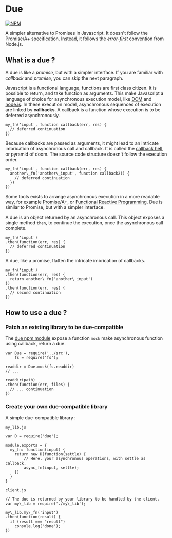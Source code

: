# Due

[![NPM](https://nodei.co/npm/due.png?compact=true)](https://www.npmjs.com/package/due)

A simpler alternative to Promises in Javascript.
It doesn't follow the Promise/A+ specification.
Instead, it follows the *error-first* convention from Node.js.

## What is a due ?

A due is like a *promise*, but with a simpler interface.
If you are familiar with *callback* and *promise*, you can skip the next paragraph.

Javascript is a functional language, functions are first class citizen.
It is possible to return, and take function as arguments.
This make Javascript a language of choice for asynchronous execution model, like [DOM](http://www.w3.org/DOM/) and [node.js](http://nodejs.org/).
In these execution model, asynchronous sequences of execution are linked by **callbacks**.
A callback is a function whose execution is to be deferred asynchronously.

```
my_fn('input', function callback(err, res) {
  // deferred continuation
})
```

Because callbacks are passed as arguments, it might lead to an intricate imbrication of asynchronous call and callback.
It is called the [callback hell](http://callbackhell.com/), or pyramid of doom.
The source code structure doesn't follow the execution order.

```
my_fn('input', function callback(err, res) {
  another\_fn('another\_input', function callback2() {
    // deferred continuation
  })
})
```

Some tools exists to arrange asynchronous execution in a more readable way, for example [Promise/A+](https://promisesaplus.com/), or [Functional Reactive Programming](https://baconjs.github.io/).
Due is similar to Promise, but with a simpler interface.

A due is an object returned by an asynchronous call.
This object exposes a single method `then`, to continue the execution, once the asynchronous call complete.

```
my_fn('input')
.then(function(err, res) {
  // deferred continuation
})
```
A due, like a promise, flatten the intricate imbrication of callbacks.

```
my_fn('input')
.then(function(err, res) {
  return another\_fn('another\_input')
})
.then(function(err, res) {
  // second continuation
})
```

## How to use a due ?

### Patch an existing library to be due-compatible

The [due npm module](https://www.npmjs.com/package/due) expose a function `mock` make asynchronous function using callback, return a due.

```
var Due = require('../src'),
    fs = require('fs');

readdir = Due.mock(fs.readdir)
// ...

readdir(path)
.then(function(err, files) {
  // ... continuation
})
```

### Create your own due-compatible library

A simple due-compatible library :

`my_lib.js`
```
var D = require('due');

module.exports = {
  my_fn: function(input) {
    return new D(function(settle) {
        // Here, your asynchronous operations, with settle as callback.
        async_fn(input, settle);
    })
  } 
}

```

`client.js`
```
// The due is returned by your library to be handled by the client.
var my\_lib = require('./my\_lib');

my\_lib.my\_fn('input')
.then(function(result) {
  if (result === "result")
    console.log('done');
})
```